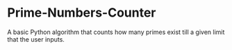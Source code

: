# Prime-Numbers-Counter
A basic Python algorithm that counts how many primes exist till a given limit that the user inputs.
